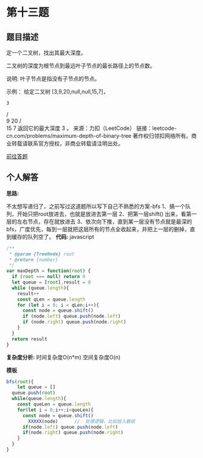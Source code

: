 # 第十三题
## 题目描述
定一个二叉树，找出其最大深度。

二叉树的深度为根节点到最远叶子节点的最长路径上的节点数。

说明: 叶子节点是指没有子节点的节点。

示例：
给定二叉树 [3,9,20,null,null,15,7]，

    3
   / \
  9  20
    /  \
   15   7
返回它的最大深度 3 。
来源：力扣（LeetCode）
链接：leetcode-cn.com/problems/maximum-depth-of-binary-tree
著作权归领扣网络所有。商业转载请联系官方授权，非商业转载请注明出处。

[前往答题](https://github.com/leetcode-pp/91alg-2/issues/38)

## 个人解答

**思路:**

不太想写递归了，之前写过这道题所以写下自己不熟悉的方案-bfs
1、搞一个队列，开始只把root放进去，也就是放进去第一层
2、把第一层shift() 出来，看第一层的左右节点，存在就放进去
3、依次向下推，直到某一层没有节点就是最深的
bfs，广度优先，每到一层就把这层所有的节点全收起来，并把上一层的删掉，直到缓存的队列空了。
**代码:**
javascript
``` javascript
/**
 * @param {TreeNode} root
 * @return {number}
 */
var maxDepth = function(root) {
  if (root === null) return 0
  let queue = [root],result = 0
  while (queue.length){
    result++
    const qLen = queue.length
    for (let i = 0; i < qLen;i++){
      const node = queue.shift()
      if (node.left) queue.push(node.left)
      if (node.right) queue.push(node.right)
    }
  }
  return result
}
```

**复杂度分析:**
时间复杂度O(n*m)
空间复杂度O(n)
 
**模板**
``` javascript
bfs(root){
	let queue = []
  queue.push(root)
  while(queue.length){
  	const queLen = queue.length
    for(let i = 0;i++;i<queLen){
      const node = queue.shift()
    	XXXXX(node)      //  处理逻辑，比如放入数组
      if(node.left) queue.push(node.left)
      if(node.right) queue.push(node.right)
    }
  }
}
```